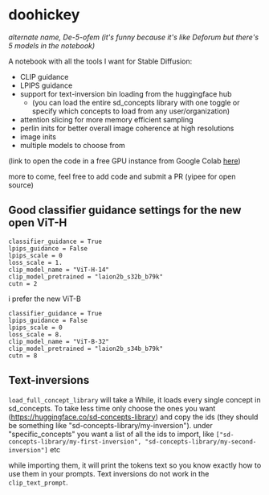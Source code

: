 # doohickey

*alternate name, De-5-ofem (it's funny because it's like Deforum but there's 5 models in the notebook)*

A notebook with all the tools I want for Stable Diffusion:
- CLIP guidance
- LPIPS guidance
- support for text-inversion bin loading from the huggingface hub
  - (you can load the entire sd_concepts library with one toggle or specify which concepts to load from any user/organization)
- attention slicing for more memory efficient sampling
- perlin inits for better overall image coherence at high resolutions
- image inits
- multiple models to choose from

(link to open the code in a free GPU instance from Google Colab [here](https://t.co/zCV2xsC3UE))

more to come, feel free to add code and submit a PR (yipee for open source)


## Good classifier guidance settings for the new open ViT-H
```
classifier_guidance = True
lpips_guidance = False
lpips_scale = 0
loss_scale = 1.
clip_model_name = "ViT-H-14"
clip_model_pretrained = "laion2b_s32b_b79k"
cutn = 2
```

i prefer the new ViT-B
```
classifier_guidance = True
lpips_guidance = False
lpips_scale = 0
loss_scale = 8.
clip_model_name = "ViT-B-32"
clip_model_pretrained = "laion2b_s34b_b79k"
cutn = 8
```

## Text-inversions
`load_full_concept_library` will take a While, it loads every single concept in sd_concepts. To take less time only choose the ones you want (https://huggingface.co/sd-concepts-library) and copy the ids (they should be something like "sd-concepts-library/my-inversion"). under "specific_concepts" you want a list of all the ids to import, like `["sd-concepts-library/my-first-inversion", "sd-concepts-library/my-second-inversion"]` etc

while importing them, it will print the tokens text so you know exactly how to use them in your prompts. Text inversions do not work in the `clip_text_prompt`.
